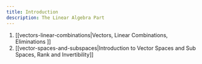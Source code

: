 ```yaml
---
title: Introduction
description: The Linear Algebra Part
---
```

1. [[vectors-linear-combinations|Vectors, Linear Combinations, Eliminations ]]
2. [[vector-spaces-and-subspaces|Introduction to Vector Spaces and Sub Spaces, Rank and Invertibility]]

